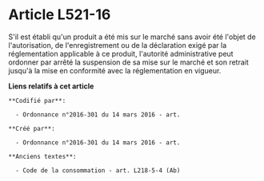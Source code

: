 # Article L521-16

S'il est établi qu'un produit a été mis sur le marché sans avoir été l'objet de l'autorisation, de l'enregistrement ou de la
déclaration exigé par la réglementation applicable à ce produit, l'autorité administrative peut ordonner par arrêté la
suspension de sa mise sur le marché et son retrait jusqu'à la mise en conformité avec la réglementation en vigueur.

**Liens relatifs à cet article**

	**Codifié par**:

	  - Ordonnance n°2016-301 du 14 mars 2016 - art.

	**Créé par**:

	  - Ordonnance n°2016-301 du 14 mars 2016 - art.

	**Anciens textes**:

	  - Code de la consommation - art. L218-5-4 (Ab)
